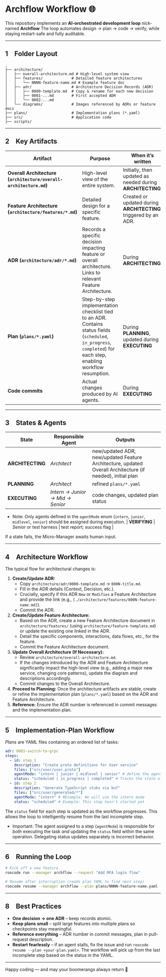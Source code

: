 # Archflow Workflow 🌐

This repository implements an **AI-orchestrated development loop** nick-named **Archflow**
The loop automates design → plan → code → verify, while staying restart-safe and fully auditable.

---

## 1 Folder Layout

```
.
├── architecture/
│   ├── overall-architecture.md # High-level system view
│   ├── features/             # Detailed feature architectures
│   │   └── NNNN-feature-name.md # Example feature doc
│   ├── adr/                  # Architecture Decision Records (ADR)
│   │   ├── 0000-template.md  # Copy & rename for each new decision
│   │   ├── 0001-...md        # First accepted ADR
│   │   └── 0002-...md
│   └── diagrams/             # Images referenced by ADRs or feature docs
├── plans/                    # Implementation plans (*.yaml)
├── src/                      # Application code
├── scripts/
```

---

## 2 Key Artifacts

| Artifact | Purpose | When it’s written |
|----------|---------|-------------------|
| **Overall Architecture (`architecture/overall-architecture.md`)** | High-level view of the entire system. | Initially, then updated as needed during **ARCHITECTING**. |
| **Feature Architecture (`architecture/features/*.md`)** | Detailed design for a specific feature. | Created or updated during **ARCHITECTING**, triggered by an ADR. |
| **ADR (`architecture/adr/*.md`)** | Records a specific decision impacting feature or overall architecture. Links to relevant Feature Architecture. | During **ARCHITECTING** |
| **Plan (`plans/*.yaml`)** | Step-by-step implementation checklist tied to an ADR. Contains status fields (`scheduled`, `in_progress`, `completed`) for each step, enabling workflow resumption. | During **PLANNING**, updated during **EXECUTING** |
| **Code commits** | Actual changes produced by AI agents. | During **EXECUTING** |

---

## 3 States & Agents

| State | Responsible Agent | Outputs |
|-------|-------------------|---------|
| **ARCHITECTING** | *Architect* | new/updated ADR, new/updated Feature Architecture, updated Overall Architecture (if needed), initial plan |
| **PLANNING** | *Architect* | refined `plans/*.yaml` |
| **EXECUTING** | *Intern → Junior → Mid → Senior* | code changes, updated plan status |
+ Note: Only agents defined in the `agentMode` enum (`intern`, `junior`, `midlevel`, `senior`) should be assigned during execution.
| **VERIFYING** | *Senior* or test harness | test report; success flag |

If a state fails, the Micro-Manager awaits human input.

---

## 4 Architecture Workflow

The typical flow for architectural changes is:

1. **Create/Update ADR:**
   - Copy `architecture/adr/0000-template.md` → `000N-title.md`.
   - Fill in the ADR details (Context, Decision, etc.).
   - Crucially, specify if this ADR `New` or `Modifies` a Feature Architecture and provide the link (e.g., `[./architecture/features/000N-feature-name.md]`).
   - Commit the ADR.
2. **Create/Update Feature Architecture:**
   - Based on the ADR, create a new Feature Architecture document in `architecture/features/` (using `architecture/feature-template.md`) or update the existing one linked in the ADR.
   - Detail the specific components, interactions, data flows, etc., for the feature.
   - Commit the Feature Architecture document.
3. **Update Overall Architecture (If Necessary):**
   - Review `architecture/overall-architecture.md`.
   - If the changes introduced by the ADR and Feature Architecture significantly impact the high-level view (e.g., adding a major new service, changing core patterns), update the diagram and descriptions accordingly.
   - Commit changes to the Overall Architecture.
4. **Proceed to Planning:** Once the architecture artifacts are stable, create or refine the implementation plan (`plans/*.yaml`) based on the ADR and Feature Architecture.
5. **Reference:** Ensure the ADR number is referenced in commit messages and the implementation plan.

---

## 5 Implementation-Plan Workflow

*Plans* are YAML files containing an ordered list of tasks:

```yaml
adr: 0003-switch-to-grpc
steps:
  - id: step_1
    description: "Create proto definitions for User service"
    files: ["src/user/user.proto"]
    agentMode: "intern | junior | midlevel | senior" # define the agent mode we will use for this step
    status: "scheduled | in_progress | completed" # Tracks the state of each step
  - id: step_2
    description: "Generate TypeScript stubs via buf"
    files: ["src/user/generated/*"]
    agentMode: "intern" # #Example: We will use the intern mode
    status: "scheduled" # Example: This step hasn't started yet
```

The `status` field for each step is updated as the workflow progresses. This allows the loop to intelligently resume from the last incomplete step.
+ Important: The agent assigned to a step (`agentMode`) is responsible for *both* executing the task *and* updating the `status` field within the same operation. Delegating status updates separately is incorrect behavior.

---

## 6 Running the Loop

```bash
# Kick off a new feature
roocode run --manager archflow --request "Add MFA login flow"

# Resume after interruption (reads plan YAML to find next step)
roocode resume --manager archflow --plan plans/NNNN-feature-name.yaml
```


---

## 8 Best Practices

* **One decision → one ADR** – keep records atomic.
* **Keep plans small** – split large features into multiple plans so checkpoints stay meaningful.
* **Reference everything** – ADR number in commit messages, plan in pull-request description.
* **Restart fearlessly** – if an agent stalls, fix the issue and run `roocode resume --plan <your-plan.yaml>`. The workflow will pick up from the last incomplete step based on the status in the YAML.

---

Happy coding — and may your boomerangs always return 🏹
